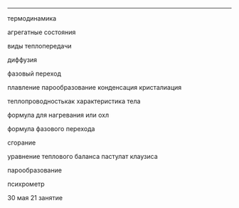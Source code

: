 
* * *
термодинамика

агрегатные состояния

виды теплопередачи

диффузия

фазовый переход

плавление парообразование конденсация кристалиация

теплопроводностькак характеристика тела

формула для нагревания или охл

формула фазового перехода

сгорание

уравнение теплового баланса
пастулат клаузиса

парообразование

психрометр

30 мая 21 занятие
